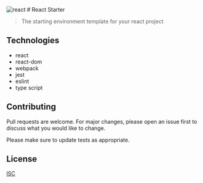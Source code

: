 <img src="https://miro.medium.com/max/1050/1*Fxa6oJFh2lRD7EnAcZIcQg.png" title="react" alt="react">
# React Starter

> The starting environment template for your react project

## Technologies
- react
- react-dom
- webpack
- jest
- eslint
- type script

## Contributing
Pull requests are welcome. For major changes, please open an issue first to discuss what you would like to change.

Please make sure to update tests as appropriate.

## License
[ISC](https://choosealicense.com/licenses/isc/)